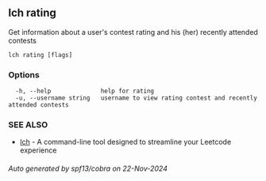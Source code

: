 ## lch rating

Get information about a user's contest rating and his (her) recently attended contests

```
lch rating [flags]
```

### Options

```
  -h, --help              help for rating
  -u, --username string   username to view rating contest and recently attended contests
```

### SEE ALSO

* [lch](lch.md)	 - A command-line tool designed to streamline your Leetcode experience

###### Auto generated by spf13/cobra on 22-Nov-2024
